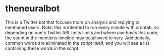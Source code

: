 # theneuralbot

This is a Twitter bot that focuses more on analysis and replying to mentioned users. Note: this is intented to run every minute with crontab, so depending on one's Twitter API limits limits and where one hosts this code, the count in the mentions timeline may be allowed to vary. Additionally, common words are eliminated in the script itself, and you will see a list containing these words in the script.  

